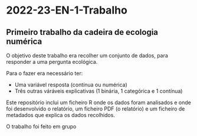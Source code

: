 # 2022-23-EN-1-Trabalho
Primeiro trabalho da cadeira de ecologia numérica
---
O objetivo deste trabalho era recolher um conjunto de dados, para responder a uma pergunta ecológica. 

Para o fazer era necessário ter: 

- Uma variável resposta (contínua ou numérica)
- Três outras váráveis explicativas (1 binária, 1 categórica e 1 contínua)

Este repositório inclui um ficheiro R onde os dados foram analisados e onde foi desenvolvido o relatório, um ficheiro PDF (o relatório) e um ficheiro de metadados que explica os dados recolhidos.

O trabalho foi feito em grupo
 
